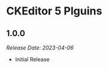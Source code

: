 # CKEditor 5 Plguins

1.0.0
--------------------------------------------------------------------------------
_Release Date: 2023-04-06_
- Initial Release
